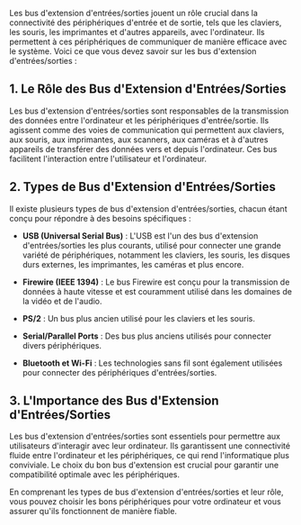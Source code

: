 
Les bus d'extension d'entrées/sorties jouent un rôle crucial dans la connectivité des périphériques d'entrée et de sortie, tels que les claviers, les souris, les imprimantes et d'autres appareils, avec l'ordinateur. Ils permettent à ces périphériques de communiquer de manière efficace avec le système. Voici ce que vous devez savoir sur les bus d'extension d'entrées/sorties :

## **1. Le Rôle des Bus d'Extension d'Entrées/Sorties**

Les bus d'extension d'entrées/sorties sont responsables de la transmission des données entre l'ordinateur et les périphériques d'entrée/sortie. Ils agissent comme des voies de communication qui permettent aux claviers, aux souris, aux imprimantes, aux scanners, aux caméras et à d'autres appareils de transférer des données vers et depuis l'ordinateur. Ces bus facilitent l'interaction entre l'utilisateur et l'ordinateur.

## **2. Types de Bus d'Extension d'Entrées/Sorties**

Il existe plusieurs types de bus d'extension d'entrées/sorties, chacun étant conçu pour répondre à des besoins spécifiques :

- **USB (Universal Serial Bus)** : L'USB est l'un des bus d'extension d'entrées/sorties les plus courants, utilisé pour connecter une grande variété de périphériques, notamment les claviers, les souris, les disques durs externes, les imprimantes, les caméras et plus encore.

- **Firewire (IEEE 1394)** : Le bus Firewire est conçu pour la transmission de données à haute vitesse et est couramment utilisé dans les domaines de la vidéo et de l'audio.

- **PS/2** : Un bus plus ancien utilisé pour les claviers et les souris.

- **Serial/Parallel Ports** : Des bus plus anciens utilisés pour connecter divers périphériques.

- **Bluetooth et Wi-Fi** : Les technologies sans fil sont également utilisées pour connecter des périphériques d'entrées/sorties.

## **3. L'Importance des Bus d'Extension d'Entrées/Sorties**

Les bus d'extension d'entrées/sorties sont essentiels pour permettre aux utilisateurs d'interagir avec leur ordinateur. Ils garantissent une connectivité fluide entre l'ordinateur et les périphériques, ce qui rend l'informatique plus conviviale. Le choix du bon bus d'extension est crucial pour garantir une compatibilité optimale avec les périphériques.

En comprenant les types de bus d'extension d'entrées/sorties et leur rôle, vous pouvez choisir les bons périphériques pour votre ordinateur et vous assurer qu'ils fonctionnent de manière fiable.
